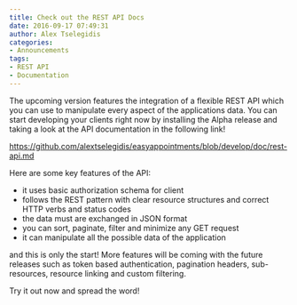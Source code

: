 ```yaml
---
title: Check out the REST API Docs
date: 2016-09-17 07:49:31
author: Alex Tselegidis
categories:
- Announcements
tags:
- REST API
- Documentation
---
```


The upcoming version features the integration of a flexible REST API which you can use to manipulate every aspect of the applications data. You can start developing your clients right now by installing the Alpha release and taking a look at the API documentation in the following link! 

https://github.com/alextselegidis/easyappointments/blob/develop/doc/rest-api.md

Here are some key features of the API: 

- it uses basic authorization schema for client
- follows the REST pattern with clear resource structures and correct HTTP verbs and status codes
- the data must are exchanged in JSON format
- you can sort, paginate, filter and minimize any GET request
- it can manipulate all the possible data of the application

and this is only the start! More features will be coming with the future releases such as token based authentication, pagination headers, sub-resources, resource linking and custom filtering. 

Try it out now and spread the word! 


